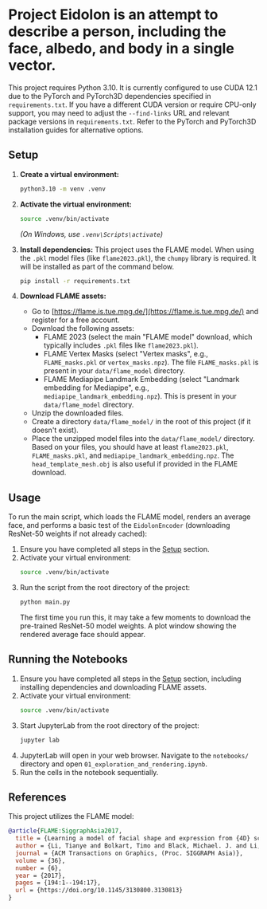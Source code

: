 # Project Eidolon is an attempt to describe a person, including the face, albedo, and body in a single vector.

This project requires Python 3.10.
It is currently configured to use CUDA 12.1 due to the PyTorch and PyTorch3D dependencies specified in `requirements.txt`. If you have a different CUDA version or require CPU-only support, you may need to adjust the `--find-links` URL and relevant package versions in `requirements.txt`. Refer to the PyTorch and PyTorch3D installation guides for alternative options.

## Setup

1.  **Create a virtual environment:**

    ```bash
    python3.10 -m venv .venv
    ```

2.  **Activate the virtual environment:**

    ```bash
    source .venv/bin/activate
    ```
    *(On Windows, use `.venv\Scripts\activate`)*

3.  **Install dependencies:**
    This project uses the FLAME model. When using the `.pkl` model files (like `flame2023.pkl`), the `chumpy` library is required. It will be installed as part of the command below.

    ```bash
    pip install -r requirements.txt
    ```

4.  **Download FLAME assets:**
    *   Go to [https://flame.is.tue.mpg.de/](https://flame.is.tue.mpg.de/) and register for a free account.
    *   Download the following assets:
        *   FLAME 2023 (select the main "FLAME model" download, which typically includes `.pkl` files like `flame2023.pkl`).
        *   FLAME Vertex Masks (select "Vertex masks", e.g., `FLAME_masks.pkl` or `vertex_masks.npz`). The file `FLAME_masks.pkl` is present in your `data/flame_model` directory.
        *   FLAME Mediapipe Landmark Embedding (select "Landmark embedding for Mediapipe", e.g., `mediapipe_landmark_embedding.npz`). This is present in your `data/flame_model` directory.
    *   Unzip the downloaded files.
    *   Create a directory `data/flame_model/` in the root of this project (if it doesn't exist).
    *   Place the unzipped model files into the `data/flame_model/` directory. Based on your files, you should have at least `flame2023.pkl`, `FLAME_masks.pkl`, and `mediapipe_landmark_embedding.npz`. The `head_template_mesh.obj` is also useful if provided in the FLAME download.

## Usage

To run the main script, which loads the FLAME model, renders an average face, and performs a basic test of the `EidolonEncoder` (downloading ResNet-50 weights if not already cached):

1.  Ensure you have completed all steps in the [Setup](#setup) section.
2.  Activate your virtual environment:
    ```bash
    source .venv/bin/activate
    ```
3.  Run the script from the root directory of the project:
    ```bash
    python main.py
    ```
    The first time you run this, it may take a few moments to download the pre-trained ResNet-50 model weights. A plot window showing the rendered average face should appear.

## Running the Notebooks

1.  Ensure you have completed all steps in the [Setup](#setup) section, including installing dependencies and downloading FLAME assets.
2.  Activate your virtual environment:
    ```bash
    source .venv/bin/activate
    ```
3.  Start JupyterLab from the root directory of the project:
    ```bash
    jupyter lab
    ```
4.  JupyterLab will open in your web browser. Navigate to the `notebooks/` directory and open `01_exploration_and_rendering.ipynb`.
5.  Run the cells in the notebook sequentially.

## References

This project utilizes the FLAME model:

```bibtex
@article{FLAME:SiggraphAsia2017, 
  title = {Learning a model of facial shape and expression from {4D} scans}, 
  author = {Li, Tianye and Bolkart, Timo and Black, Michael. J. and Li, Hao and Romero, Javier}, 
  journal = {ACM Transactions on Graphics, (Proc. SIGGRAPH Asia)}, 
  volume = {36}, 
  number = {6}, 
  year = {2017}, 
  pages = {194:1--194:17},
  url = {https://doi.org/10.1145/3130800.3130813} 
}
```
